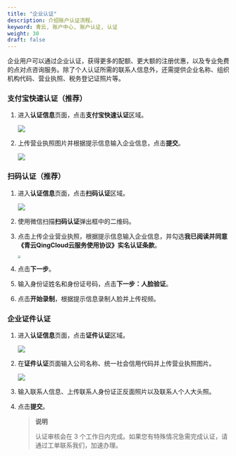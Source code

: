 ```yaml
---
title: "企业认证"
description: 介绍账户认证流程。
keyword: 青云, 账户中心, 账户认证, 认证
weight: 30
draft: false
---
```


企业用户可以通过企业认证，获得更多的配额、更大额的注册优惠，以及专业免费的点对点咨询服务。除了个人认证所需的联系人信息外，还需提供企业名称、组织机构代码、营业执照、税务登记证照片等。

### 支付宝快速认证（推荐）

1. 进入**认证信息**页面，点击**支付宝快速认证**区域。

   <img src="../../../_images/account_boss_01.png" style="zoom:100%;"/>

2. 上传营业执照图片并根据提示信息输入企业信息，点击**提交**。

   <img src="../../../_images/account_boss_02.png" style="zoom:100%;"/>

### 扫码认证（推荐）

1. 进入**认证信息**页面，点击**扫码认证**区域。

   <img src="../../../_images/account_boss_11.png" style="zoom:100%;"/>

2. 使用微信扫描**扫码认证**弹出框中的二维码。

3. 点击上传企业营业执照，根据提示信息输入企业信息，并勾选**我已阅读并同意《青云QingCloud云服务使用协议》实名认证条款**。

   <img src="../../../_images/account_boss_12.png" style="zoom:40%;"/>

4. 点击**下一步**。

5. 输入身份证姓名和身份证号码，点击**下一步：人脸验证**。

6. 点击**开始录制**，根据提示信息录制人脸并上传视频。

### 企业证件认证

1. 进入**认证信息**页面，点击**证件认证**区域。

   <img src="../../../_images/account_boss_21.png" style="zoom:100%;"/>

2. 在**证件认证**页面输入公司名称、统一社会信用代码并上传营业执照图片。

   <img src="../../../_images/account_boss_22.png" style="zoom:100%;"/>

3. 输入联系人信息、上传联系人身份证正反面照片以及联系人个人大头照。

4. 点击**提交**。

   > **说明**
   >
   > 认证审核会在 3 个工作日内完成。如果您有特殊情况急需完成认证，请通过工单联系我们，加速办理。

